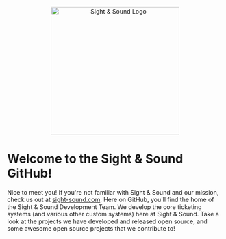 <p align="center">
  <picture>
    <source media="(prefers-color-scheme: dark)" srcset="https://assets.kontent.sight-sound.com/abe78845-d122-008b-9f9a-d2c272d10c67/0ab9940f-ac72-4971-8539-0bcc2f3db906/S&S_4C_Reverse.png">
    <source media="(prefers-color-scheme: light)" srcset="https://assets.kontent.sight-sound.com/abe78845-d122-008b-9f9a-d2c272d10c67/07242a4c-5986-44f6-b89d-710571af5071/S&S_4C_Positive.png">
    <img alt="Sight &amp; Sound Logo" width="300px" src="https://assets.kontent.sight-sound.com/abe78845-d122-008b-9f9a-d2c272d10c67/07242a4c-5986-44f6-b89d-710571af5071/S&S_4C_Positive.png">
  </picture>
</p>

# Welcome to the Sight &amp; Sound GitHub!

Nice to meet you! If you're not familiar with Sight &amp; Sound and our mission, check us out at [sight-sound.com](https://sight-sound.com). Here on GitHub, you'll find the home of the Sight &amp; Sound Development Team. We develop the core ticketing systems (and various other custom systems) here at Sight &amp; Sound. Take a look at the projects we have developed and released open source, and some awesome open source projects that we contribute to!
